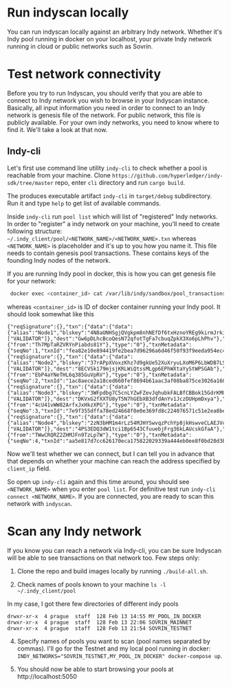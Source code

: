 # Run indyscan locally
You can run indyscan locally against an arbitrary Indy network. Whether it's Indy pool running in docker
on your localhost, your private Indy network running in cloud or public networks such as Sovrin.

# Test network connectivity
Before you try to run Indyscan, you should verify that you are able to connect to Indy network you wish to 
browse in your Indyscan instance. Basically, all input information you need in order to connect to 
an Indy network is genesis file of the network. For public network, this file is publicly available.
For your own indy networks, you need to know where to find it. We'll take a look at that now.

## Indy-cli
Let's first use command line utility `indy-cli` to check whether a pool is reachable from your machine.
Clone `https://github.com/hyperledger/indy-sdk/tree/master` repo, enter `cli` directory and run `cargo build`.

The produces executable artifact `indy-cli` in `target/debug` subdirectory. Run it and type `help` to
get list of available commands.

Inside `indy-cli` run `pool list` which will list of "registered" Indy networks. In order to "register"
a indy network on your machine, you'll need to create following structure:
```~/.indy_client/pool/<NETWORK_NAME>/<NETWORK_NAME>.txn```
whereas `<NETWORK_NAME>` is placeholder and it's up to you how you name it. This file needs to 
contain genesis pool transactions. These contains keys of the founding Indy nodes of the network.

If you are running Indy pool in docker, this is how you can get genesis file for your network:
```bash
 docker exec <container_id> cat /var/lib/indy/sandbox/pool_transactions_genesis
```
whereas `<container_id>` is ID of docker container running your Indy pool. It should look somewhat
like this 
```
{"reqSignature":{},"txn":{"data":{"data":{"alias":"Node1","blskey":"4N8aUNHSgjQVgkpm8nhNEfDf6txHznoYREg9kirmJrkivgL4oSEimFF6nsQ6M41QvhM2Z33nves5vfSn9n1UwNFJBYtWVnHYMATn76vLuL3zU88KyeAYcHfsih3He6UHcXDxcaecHVz6jhCYz1P2UZn2bDVruL5wXpehgBfBaLKm3Ba","blskey_pop":"RahHYiCvoNCtPTrVtP7nMC5eTYrsUA8WjXbdhNc8debh1agE9bGiJxWBXYNFbnJXoXhWFMvyqhqhRoq737YQemH5ik9oL7R4NTTCz2LEZhkgLJzB3QRQqJyBNyv7acbdHrAT8nQ9UkLbaVL9NBpnWXBTw4LEMePaSHEw66RzPNdAX1","client_ip":"127.0.0.1","client_port":9702,"node_ip":"127.0.0.1","node_port":9701,"services":["VALIDATOR"]},"dest":"Gw6pDLhcBcoQesN72qfotTgFa7cbuqZpkX3Xo6pLhPhv"},"metadata":{"from":"Th7MpTaRZVRYnPiabds81Y"},"type":"0"},"txnMetadata":{"seqNo":1,"txnId":"fea82e10e894419fe2bea7d96296a6d46f50f93f9eeda954ec461b2ed2950b62"},"ver":"1"}
{"reqSignature":{},"txn":{"data":{"data":{"alias":"Node2","blskey":"37rAPpXVoxzKhz7d9gkUe52XuXryuLXoM6P6LbWDB7LSbG62Lsb33sfG7zqS8TK1MXwuCHj1FKNzVpsnafmqLG1vXN88rt38mNFs9TENzm4QHdBzsvCuoBnPH7rpYYDo9DZNJePaDvRvqJKByCabubJz3XXKbEeshzpz4Ma5QYpJqjk","blskey_pop":"Qr658mWZ2YC8JXGXwMDQTzuZCWF7NK9EwxphGmcBvCh6ybUuLxbG65nsX4JvD4SPNtkJ2w9ug1yLTj6fgmuDg41TgECXjLCij3RMsV8CwewBVgVN67wsA45DFWvqvLtu4rjNnE9JbdFTc1Z4WCPA3Xan44K1HoHAq9EVeaRYs8zoF5","client_ip":"127.0.0.1","client_port":9704,"node_ip":"127.0.0.1","node_port":9703,"services":["VALIDATOR"]},"dest":"8ECVSk179mjsjKRLWiQtssMLgp6EPhWXtaYyStWPSGAb"},"metadata":{"from":"EbP4aYNeTHL6q385GuVpRV"},"type":"0"},"txnMetadata":{"seqNo":2,"txnId":"1ac8aece2a18ced660fef8694b61aac3af08ba875ce3026a160acbc3a3af35fc"},"ver":"1"}
{"reqSignature":{},"txn":{"data":{"data":{"alias":"Node3","blskey":"3WFpdbg7C5cnLYZwFZevJqhubkFALBfCBBok15GdrKMUhUjGsk3jV6QKj6MZgEubF7oqCafxNdkm7eswgA4sdKTRc82tLGzZBd6vNqU8dupzup6uYUf32KTHTPQbuUM8Yk4QFXjEf2Usu2TJcNkdgpyeUSX42u5LqdDDpNSWUK5deC5","blskey_pop":"QwDeb2CkNSx6r8QC8vGQK3GRv7Yndn84TGNijX8YXHPiagXajyfTjoR87rXUu4G4QLk2cF8NNyqWiYMus1623dELWwx57rLCFqGh7N4ZRbGDRP4fnVcaKg1BcUxQ866Ven4gw8y4N56S5HzxXNBZtLYmhGHvDtk6PFkFwCvxYrNYjh","client_ip":"127.0.0.1","client_port":9706,"node_ip":"127.0.0.1","node_port":9705,"services":["VALIDATOR"]},"dest":"DKVxG2fXXTU8yT5N7hGEbXB3dfdAnYv1JczDUHpmDxya"},"metadata":{"from":"4cU41vWW82ArfxJxHkzXPG"},"type":"0"},"txnMetadata":{"seqNo":3,"txnId":"7e9f355dffa78ed24668f0e0e369fd8c224076571c51e2ea8be5f26479edebe4"},"ver":"1"}
{"reqSignature":{},"txn":{"data":{"data":{"alias":"Node4","blskey":"2zN3bHM1m4rLz54MJHYSwvqzPchYp8jkHswveCLAEJVcX6Mm1wHQD1SkPYMzUDTZvWvhuE6VNAkK3KxVeEmsanSmvjVkReDeBEMxeDaayjcZjFGPydyey1qxBHmTvAnBKoPydvuTAqx5f7YNNRAdeLmUi99gERUU7TD8KfAa6MpQ9bw","blskey_pop":"RPLagxaR5xdimFzwmzYnz4ZhWtYQEj8iR5ZU53T2gitPCyCHQneUn2Huc4oeLd2B2HzkGnjAff4hWTJT6C7qHYB1Mv2wU5iHHGFWkhnTX9WsEAbunJCV2qcaXScKj4tTfvdDKfLiVuU2av6hbsMztirRze7LvYBkRHV3tGwyCptsrP","client_ip":"127.0.0.1","client_port":9708,"node_ip":"127.0.0.1","node_port":9707,"services":["VALIDATOR"]},"dest":"4PS3EDQ3dW1tci1Bp6543CfuuebjFrg36kLAUcskGfaA"},"metadata":{"from":"TWwCRQRZ2ZHMJFn9TzLp7W"},"type":"0"},"txnMetadata":{"seqNo":4,"txnId":"aa5e817d7cc626170eca175822029339a444eb0ee8f0bd20d3b0b76e566fb008"},"ver":"1"}
```
Now we'll test whether we can connect, but I can tell you in advance that that depends on whether your machine can 
reach the address specified by `client_ip` field.

So open up `indy-cli` again and this time around, you should see `<NETWORK_NAME>` when you enter `pool list`.
For definitive test run `indy-cli connect <NETWORK_NAME>`. If you are connected, you are ready
to scan this network with `indyscan`.

    
# Scan any Indy network
If you know you can reach a network via Indy-cli, you can be sure Indyscan will be able to see transactions
on that network too. Few steps only:
   
1. Clone the repo and build images locally by running
`./build-all.sh`.

2. Check names of pools known to your machine
`ls -l ~/.indy_client/pool`

In my case, I got there few directories of different indy pools
```
drwxr-xr-x  4 prague  staff  128 Feb 13 14:55 MY_POOL_IN_DOCKER
drwxr-xr-x  4 prague  staff  128 Feb 13 22:06 SOVRIN_MAINNET
drwxr-xr-x  4 prague  staff  128 Feb 13 21:54 SOVRIN_TESTNET
```

4. Specify names of pools you want to scan (pool names separated by commas). I'll go for 
the Testnet and my local pool running in docker: 
`INDY_NETWORKS="SOVRIN_TESTNET,MY_POOL_IN_DOCKER" docker-compose up`.

5. You should now be able to start browsing your pools at http://localhost:5050